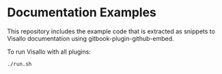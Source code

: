 # Documentation Examples

This repository includes the example code that is extracted as snippets to Visallo documentation using gitbook-plugin-github-embed.

To run Visallo with all plugins:

    ./run.sh
